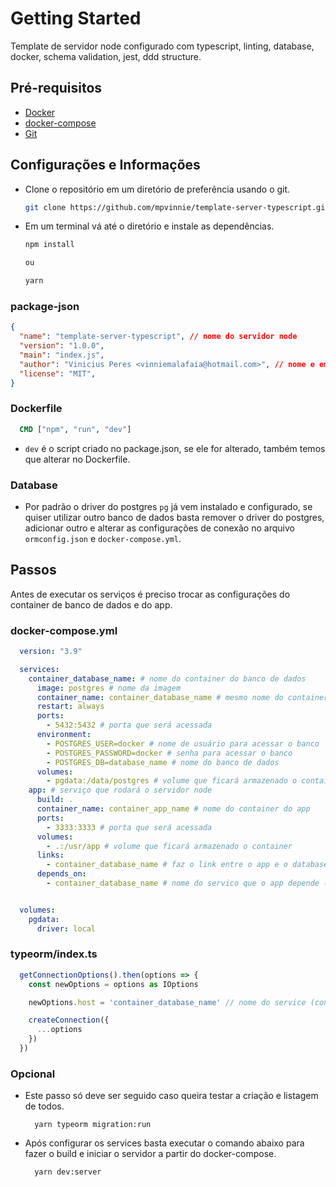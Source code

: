 # Getting Started

Template de servidor node configurado com typescript, linting, database, docker, schema validation, jest, ddd structure.

## Pré-requisitos

* [Docker](https://www.docker.com/)
* [docker-compose](https://docs.docker.com/compose/install/)
* [Git](https://git-scm.com/)

## Configurações e Informações

* Clone o repositório em um diretório de preferência usando o git.

  ```bash
  git clone https://github.com/mpvinnie/template-server-typescript.git server_name
  ```

* Em um terminal vá até o diretório e instale as dependências.

  ```bash
  npm install

  ou

  yarn
  ```

### package-json

  ```json
  {
    "name": "template-server-typescript", // nome do servidor node
    "version": "1.0.0",
    "main": "index.js",
    "author": "Vinicius Peres <vinniemalafaia@hotmail.com>", // nome e email do author
    "license": "MIT",
  }
  ```

### Dockerfile

  ```dockerfile
    CMD ["npm", "run", "dev"]
  ```

* `dev` é o script criado no package.json, se ele for alterado, também temos que alterar no Dockerfile.

### Database

* Por padrão o driver do postgres `pg` já vem instalado e configurado, se quiser utilizar outro banco de dados basta remover o driver do postgres, adicionar outro e alterar as configurações de conexão no arquivo `ormconfig.json` e `docker-compose.yml`.

## Passos

Antes de executar os serviços é preciso trocar as configurações do container de banco de dados e do app.

### docker-compose.yml

```yaml
  version: "3.9"

  services:
    container_database_name: # nome do container do banco de dados
      image: postgres # nome da imagem
      container_name: container_database_name # mesmo nome do container do banco de dados.
      restart: always
      ports:
        - 5432:5432 # porta que será acessada
      environment:
        - POSTGRES_USER=docker # nome de usuário para acessar o banco
        - POSTGRES_PASSWORD=docker # senha para acessar o banco
        - POSTGRES_DB=database_name # nome do banco de dados
      volumes:
        - pgdata:/data/postgres # volume que ficará armazenado o container
    app: # serviço que rodará o servidor node
      build: .
      container_name: container_app_name # nome do container do app
      ports:
        - 3333:3333 # porta que será acessada
      volumes:
        - .:/usr/app # volume que ficará armazenado o container
      links:
        - container_database_name # faz o link entre o app e o database (mesmo nome do service de banco de dados)
      depends_on:
        - container_database_name # nome do servico que o app depende (mesmo nome do service de banco de dados)


  volumes:
    pgdata:
      driver: local

```

### typeorm/index.ts

  ```ts
    getConnectionOptions().then(options => {
      const newOptions = options as IOptions

      newOptions.host = 'container_database_name' // nome do service (container) do banco de dados

      createConnection({
        ...options
      })
    })
  ```

### Opcional

* Este passo só deve ser seguido caso queira testar a criação e listagem de todos.

  ```node
    yarn typeorm migration:run
  ```

* Após configurar os services basta executar o comando abaixo para fazer o build e iniciar o servidor a partir do docker-compose.

  ```node
    yarn dev:server
  ```
